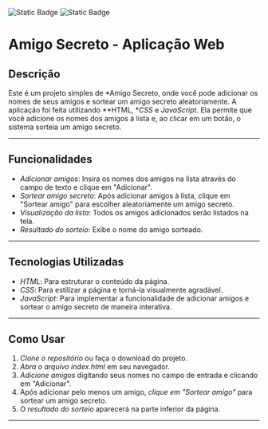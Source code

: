 <img alt="Static Badge" src="https://img.shields.io/badge/release_date-march_-blue%20%20%20">       <img alt="Static Badge" src="https://img.shields.io/badge/%20_version-1.0_-yellow">

                                                                                                   



# Amigo Secreto - Aplicação Web

## Descrição

Este é um projeto simples de *Amigo Secreto, onde você pode adicionar os nomes de seus amigos e sortear um amigo secreto aleatoriamente. A aplicação foi feita utilizando **HTML, **CSS* e *JavaScript*. Ela permite que você adicione os nomes dos amigos à lista e, ao clicar em um botão, o sistema sorteia um amigo secreto.

---

## Funcionalidades

- *Adicionar amigos*: Insira os nomes dos amigos na lista através do campo de texto e clique em "Adicionar".
- *Sortear amigo secreto*: Após adicionar amigos à lista, clique em "Sortear amigo" para escolher aleatoriamente um amigo secreto.
- *Visualização da lista*: Todos os amigos adicionados serão listados na tela.
- *Resultado do sorteio*: Exibe o nome do amigo sorteado.

---

## Tecnologias Utilizadas

- *HTML*: Para estruturar o conteúdo da página.
- *CSS*: Para estilizar a página e torná-la visualmente agradável.
- *JavaScript*: Para implementar a funcionalidade de adicionar amigos e sortear o amigo secreto de maneira interativa.

---

## Como Usar

1. *Clone o repositório* ou faça o download do projeto.
2. *Abra o arquivo index.html* em seu navegador.
3. *Adicione amigos* digitando seus nomes no campo de entrada e clicando em "Adicionar".
4. Após adicionar pelo menos um amigo, *clique em "Sortear amigo"* para sortear um amigo secreto.
5. O *resultado do sorteio* aparecerá na parte inferior da página.

---
